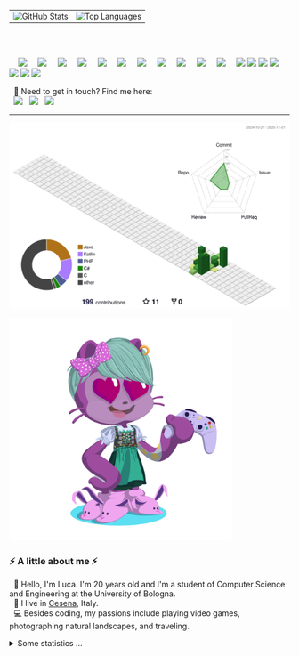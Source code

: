 <table align="center">
  <tr>
    <td align="left">
      <img src="https://github-readme-stats-black-alpha-63.vercel.app/api?username=Hachi-69&show_icons=true&hide_border=false&line_height=20&show_owner=true&theme=omni&count_private=true" alt="GitHub Stats"/>
    </td>
    <td align="right">
      <img src="https://github-readme-stats-black-alpha-63.vercel.app/api/top-langs?username=hachi-69&count_private=true&theme=rose" alt="Top Languages"/>
    </td>
  </tr>
</table>
<!-- <img src="https://github-readme-stats.vercel.app/api/top-langs?username=hachi-69&locale=en&hide_title=false&layout=compact&card_width=320&langs_count=5&theme=omni&hide_border=false&count_private=true"/> -->
</br></br>
 <p>
    <img src="https://img.shields.io/badge/-C-A8B9CC?style=flat-square&logo=C&logoColor=white"/>
    <img src="https://img.shields.io/badge/-C++-00599C?style=flat-square&logo=C%2B%2B&logoColor=white"/>
    <img src="https://img.shields.io/badge/-C%23-239120?style=flat-square&logo=C%23&logoColor=white"/>
    <img src="https://img.shields.io/badge/-Java-007396?style=flat-square&logo=Java&logoColor=white"/>
    <img src="https://img.shields.io/badge/-SQL-4479A1?style=flat-square&logo=MySQL&logoColor=white"/>
    <img src="https://img.shields.io/badge/-PHP-777BB4?style=flat-square&logo=PHP&logoColor=white"/>
    <img src="https://img.shields.io/badge/-HTML5-E34F26?style=flat-square&logo=HTML5&logoColor=white"/>
    <img src="https://img.shields.io/badge/-CSS3-1572B6?style=flat-square&logo=CSS3&logoColor=white"/>
    <img src="https://img.shields.io/badge/-JavaScript-F7DF1E?style=flat-square&logo=JavaScript&logoColor=black"/>
    <img src="https://img.shields.io/badge/-Kotlin-7F52FF?style=flat-square&logo=Kotlin&logoColor=white"/>
    <img src="https://img.shields.io/badge/-Python-3776AB?style=flat-square&logo=Python&logoColor=white"/>
    <img src="https://img.shields.io/badge/-MySQL-4479A1?style=flat-square&logo=MySQL&logoColor=white"/>
    <img src="https://img.shields.io/badge/-Visual%20Studio%20Code-007ACC?style=flat-square&logo=Visual%20Studio%20Code&logoColor=white"/>
    <img src="https://img.shields.io/badge/-Visual%20Studio-5C2D91?style=flat-square&logo=Visual%20Studio&logoColor=white"/>
    <img src="https://img.shields.io/badge/-NetBeans-1869A6?style=flat-square&logo=Apache%20NetBeans&logoColor=white"/>
    <img src="https://img.shields.io/badge/-Android%20Studio-3DDC84?style=flat-square&logo=Android%20Studio&logoColor=white"/>
    <img src="https://img.shields.io/badge/-Git-F05032?style=flat-square&logo=Git&logoColor=white"/>
    <img src="https://img.shields.io/badge/-Apache-D22128?style=flat-square&logo=Apache&logoColor=white"/>
</p>
<p>
  📣 Need to get in touch? Find me here:<br/>
  <a href="mailto:turilloluca2005@gmail.com?subject=[GitHub]%20🔥%20Contact&body=Hi%20Luca%2C%0A%0AI%20am%20contacting%20you%20today%20after%20seeing%20your%20GitHub%20profile%20to%20..."><img src="https://img.shields.io/badge/e‑mail-D14836.svg?style=for-the-badge&logo=GMail&logoColor=white"/></a>
  <a href="https://instagram.com/0icrel_0nidomoc/"><img src="https://img.shields.io/badge/instagram-E4405F.svg?style=for-the-badge&logo=instagram&logoColor=white"/></a>
  <a href="https://www.linkedin.com/in/luca-turillo/"><img src="https://img.shields.io/badge/linkedin-0077B5.svg?style=for-the-badge&logo=linkedin&logoColor=white"/></a>
</p>

---

![](./profile-3d-contrib/profile-green-animate.svg)

<img src= "./my-octo-lang.png" width="400px"/>

### ⚡️ A little about me ⚡️<br/>
<p>
  🧔 Hello, I'm <bold>Luca</bold>. I'm 20 years old and I'm a student of Computer Science and Engineering at the University of Bologna.<br/>
  💼 I live in <a href="https://www.google.com/maps?q=cesena">Cesena</a>, Italy.<br/>
  💻 Besides coding, my passions include playing video games, photographing natural landscapes, and traveling.<br/>
</p>

<!-- 🎶Now playing ...🎶<br/>
<a href="https://spotify-informer-l8rq.vercel.app/">
  <img height="75" src="https://spotify-informer-l8rq.vercel.app/api"/>
</a><br/>
<a href="https://github.com/MrStanDu33/spotify-informer"><img src="https://img.shields.io/badge/built%20with%20Spotify‑Informer-1ED760.svg?style=flat-square&logo=spotify&logoColor=white"/></a>-->

<details>
  <summary>Some statistics ...</summary><br/>

![Code Time](http://img.shields.io/badge/Code%20Time-2,759%20hrs%2051%20mins-blue)

<img src="http://views.whatilearened.today/views/github/Hachi-69/views.svg"/>

<!--START_SECTION:github_stats-->


<!--END_SECTION:github_stats-->
